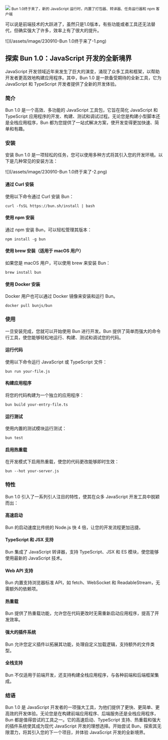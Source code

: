 <img src="/assets/image/230910-Bun 1.0终于来了-1.png" style="max-width: 70%; height: auto;">
<small>Bun 1.0终于来了，新的 JavaScript 运行时，内置了打包器、转译器、任务运行器和 npm 客户端</small>



可以说是前端技术的大跃进了，虽然只是1.0版本，有些功能或者工具还无法替代，但确实强大了许多，效率上有了很大的提升。

![](/assets/image/230910-Bun 1.0终于来了-1.png)

## 探索 Bun 1.0：JavaScript 开发的全新境界

JavaScript 开发领域近年来发生了巨大的演变，涌现了众多工具和框架，以帮助开发者更高效地构建应用程序。其中，Bun 1.0 是一款备受期待的全新工具，它为 JavaScript 和 TypeScript 开发者提供了全新的开发体验。
### 简介

Bun 1.0 是一个高效、多功能的 JavaScript 工具包，它旨在简化 JavaScript 和 TypeScript 应用程序的开发、构建、测试和调试过程。无论您是构建小型脚本还是全栈应用程序，Bun 都为您提供了一站式解决方案，使开发变得更加快速、简单和有趣。

### 安装

安装 Bun 1.0 是一项轻松的任务，您可以使用多种方式将其引入您的开发环境。以下是几种常见的安装方法：

![](/assets/image/230910-Bun 1.0终于来了-2.png)


#### 通过 Curl 安装

使用以下命令通过 Curl 安装 Bun：

```shell
curl -fsSL https://bun.sh/install | bash
```

#### 使用 npm 安装

通过 npm 安装 Bun，可以轻松管理其版本：

```shell
npm install -g bun
```

#### 使用 brew 安装（适用于 macOS 用户）

如果您是 macOS 用户，可以使用 brew 来安装 Bun：

```shell
brew install bun
```

#### 使用 Docker 安装

Docker 用户也可以通过 Docker 镜像来安装和运行 Bun。

```shell
docker pull bunjs/bun
```

### 使用

一旦安装完成，您就可以开始使用 Bun 进行开发。Bun 提供了简单而强大的命令行工具，使您能够轻松地运行、构建、测试和调试您的代码。

#### 运行代码

使用以下命令运行 JavaScript 或 TypeScript 文件：

```shell
bun run your-file.js
```

#### 构建应用程序

将您的代码构建为一个独立的应用程序：

```shell
bun build your-entry-file.ts
```

#### 运行测试

使用内置的测试模块运行测试：

```shell
bun test
```

#### 启用热重载

在开发模式下启用热重载，使您的代码更改能够即时生效：

```shell
bun --hot your-server.js
```

### 特性

Bun 1.0 引入了一系列引人注目的特性，使其在众多 JavaScript 开发工具中脱颖而出：

#### 高速启动

Bun 的启动速度比传统的 Node.js 快 4 倍，让您的开发流程更加迅捷。

#### TypeScript 和 JSX 支持

Bun 集成了 JavaScript 转译器，支持 TypeScript、JSX 和 ES 模块，使您能够使用最新的 JavaScript 技术。

#### Web API 支持

Bun 内置支持浏览器标准 API，如 fetch、WebSocket 和 ReadableStream，无需额外的依赖项。

#### 热重载

Bun 提供了热重载功能，允许您在代码更改时无需重新启动应用程序，提高了开发效率。

#### 强大的插件系统

Bun 允许您定义插件以拓展其功能，处理自定义加载逻辑，支持额外的文件类型。

#### 全栈支持

Bun 不仅适用于前端开发，还支持构建全栈应用程序，与各种前端和后端框架集成。

### 结语

Bun 1.0 是 JavaScript 开发者的一项强大工具，为他们提供了更快、更简单、更高效的开发体验。无论您是在构建前端应用程序、后端服务还是全栈应用程序，Bun 都是值得尝试的工具之一。它的高速启动、TypeScript 支持、热重载和强大的插件系统使其成为现代 JavaScript 开发的理想选择。开始尝试 Bun，探索其无限潜力，将其引入您的下一个项目，并体验 JavaScript 开发的全新境界。
